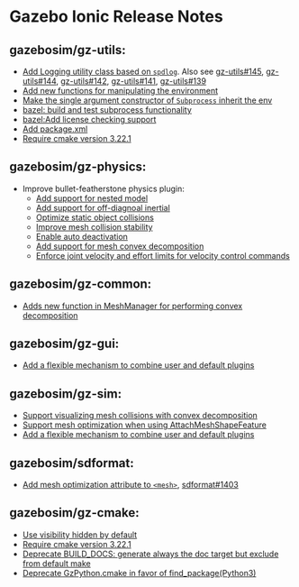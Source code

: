 # Gazebo Ionic Release Notes


## gazebosim/gz-utils:

- [Add Logging utility class based on `spdlog`](https://github.com/gazebosim/gz-utils/pull/134).
  Also see [gz-utils#145](https://github.com/gazebosim/gz-utils/pull/145),
  [gz-utils#144](https://github.com/gazebosim/gz-utils/pull/144),
  [gz-utils#142](https://github.com/gazebosim/gz-utils/pull/142),
  [gz-utils#141](https://github.com/gazebosim/gz-utils/pull/141),
  [gz-utils#139](https://github.com/gazebosim/gz-utils/pull/139)
- [Add new functions for manipulating the environment](https://github.com/gazebosim/gz-utils/pull/114)
- [Make the single argument constructor of `Subprocess` inherit the env](https://github.com/gazebosim/gz-utils/pull/113)
- [bazel: build and test subprocess functionality](https://github.com/gazebosim/gz-utils/pull/123)
- [bazel:Add license checking support](https://github.com/gazebosim/gz-utils/pull/108)
- [Add package.xml](https://github.com/gazebosim/gz-utils/pull/125)
- [Require cmake version 3.22.1](https://github.com/gazebosim/gz-utils/pull/132)


## gazebosim/gz-physics:

- Improve bullet-featherstone physics plugin:
  - [Add support for nested model](https://github.com/gazebosim/gz-physics/pull/574)
  - [Add support for off-diagnoal inertial](https://github.com/gazebosim/gz-physics/pull/574)
  - [Optimize static object collisions](https://github.com/gazebosim/gz-physics/pull/611)
  - [Improve mesh collision stability](https://github.com/gazebosim/gz-physics/pull/600)
  - [Enable auto deactivation](https://github.com/gazebosim/gz-physics/pull/630)
  - [Add support for mesh convex decomposition](https://github.com/gazebosim/gz-physics/pull/606)
  - [Enforce joint velocity and effort limits for velocity control commands](https://github.com/gazebosim/gz-physics/pull/658)


## gazebosim/gz-common:

- [Adds new function in MeshManager for performing convex decomposition](https://github.com/gazebosim/gz-common/pull/585)

## gazebosim/gz-gui:

- [Add a flexible mechanism to combine user and default plugins](https://github.com/gazebosim/gz-gui/pull/631)

## gazebosim/gz-sim:

- [Support visualizing mesh collisions with convex decomposition](https://github.com/gazebosim/gz-sim/pull/2352)
- [Support mesh optimization when using AttachMeshShapeFeature](https://github.com/gazebosim/gz-sim/pull/2417)
- [Add a flexible mechanism to combine user and default plugins](https://github.com/gazebosim/gz-sim/pull/2497)


## gazebosim/sdformat:

- [Add mesh optimization attribute to `<mesh>`](https://github.com/gazebosim/sdformat/pull/1382), [sdformat#1403](https://github.com/gazebosim/sdformat/pull/1403)


## gazebosim/gz-cmake:

- [Use visibility hidden by default](https://github.com/gazebosim/gz-cmake/pull/392)
- [Require cmake version 3.22.1](https://github.com/gazebosim/gz-cmake/pull/396)
- [Deprecate BUILD_DOCS: generate always the doc target but exclude from default make](https://github.com/gazebosim/gz-cmake/pull/434)
- [Deprecate GzPython.cmake in favor of find_package(Python3)](https://github.com/gazebosim/gz-cmake/pull/431)
